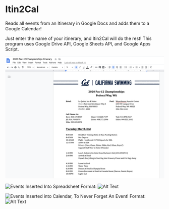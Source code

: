 # Itin2Cal
Reads all events from an Itinerary in Google Docs and adds them to a Google Calendar!

Just enter the name of your itinerary, and Itin2Cal will do the rest! This program uses Google Drive API, Google Sheets API, and Google Apps Script.

![Alt text](itinerary.png)

![Events Inserted Into Spreadsheet](/desktop/spreadsheet.png)
Format: ![Alt Text](url)

![Events Inserted into Calendar, To Never Forget An Event!](/desktop/calendar.png)
Format: ![Alt Text](url)
